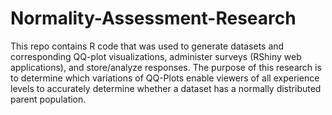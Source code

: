 # Normality-Assessment-Research

This repo contains R code that was used to generate datasets and corresponding QQ-plot visualizations, administer surveys (RShiny web applications), and store/analyze responses. The purpose of this research is to determine which variations of QQ-Plots enable viewers of all experience levels to accurately determine whether a dataset has a normally distributed parent population. 
